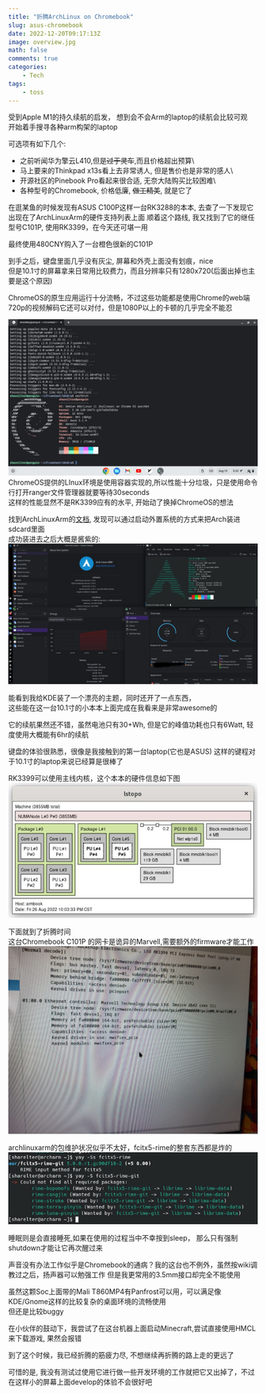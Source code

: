 ```yaml
---
title: "折腾ArchLinux on Chromebook"
slug: asus-chromebook
date: 2022-12-20T09:17:13Z
image: overview.jpg
math: false
comments: true
categories:
    - Tech
tags: 
    - toss
---
```


受到Apple M1的持久续航的启发， 想到会不会Arm的laptop的续航会比较可观\
开始着手搜寻各种arm构架的laptop

可选项有如下几个:
- 之前听闻华为擎云L410,但是~~过于灵车~~,而且价格超出预算\
- 马上要来的Thinkpad x13s看上去非常诱人, 但是售价也是非常的感人\
- 开源社区的Pinebook Pro看起来很合适, 无奈大陆购买比较困难\
- 各种型号的Chromebook, 价格低廉, ~~做工精美~~, 就是它了

在逛某鱼的时候发现有ASUS C100P这样一台RK3288的本本, 去查了一下发现它出现在了ArchLinuxArm的硬件支持列表上面
顺着这个路线, 我又找到了它的继任型号C101P, 使用RK3399，在今天还可堪一用

最终使用480CNY购入了一台橙色很新的C101P

到手之后，键盘里面几乎没有灰尘, 屏幕和外壳上面没有划痕，nice\
但是10.1寸的屏幕拿来日常用比较费力，而且分辨率只有1280x720(后面出掉也主要是这个原因)

ChromeOS的原生应用运行十分流畅，不过这些功能都是使用Chrome的web端\
720p的视频解码它还可以对付，但是1080P以上的卡顿的几乎完全不能忍

![chromeos](chromeos.jpg)
ChromeOS提供的LInux环境是使用容器实现的,所以性能十分垃圾，只是使用命令行打开ranger文件管理器就要等待30seconds\
这样的性能显然不是RK3399应有的水平, 开始动了换掉ChromeOS的想法

找到ArchLinuxArm的[文档](https://archlinuxarm.org/platforms/armv8/rockchip/asus-chromebook-flip-c101pa#installation), 发现可以通过启动外置系统的方式来把Arch装进sdcard里面\
成功装进去之后大概是酱紫的:
![overview.jpg](overview.jpg)

能看到我给KDE装了一个漂亮的主题，同时还开了一点东西，\
这些能在这一台10.1寸的小本本上面完成在我看来是非常awesome的

它的续航果然还不错，虽然电池只有30+Wh, 但是它的峰值功耗也只有6Watt, 轻度使用大概能有6hr的续航

键盘的体验很熟悉，很像是我接触到的第一台laptop(它也是ASUS) 这样的键程对于10.1寸的laptop来说已经算是很棒了

RK3399可以使用主线内核，这个本本的硬件信息如下图\
![cpu](cpu.jpg)

下面就到了折腾时间\
这台Chromebook C101P 的网卡是诡异的Marvell,需要额外的firmware才能工作\
![marvell_nic](nic.jpg)

archlinuxarm的包维护状况似乎不太好，fcitx5-rime的整套东西都是炸的\
![rime](rime.jpg)

睡眠则是会直接睡死,如果在使用的过程当中不幸按到sleep， 那么只有强制shutdown才能让它再次醒过来

声音没有办法工作似乎是Chromebook的通病？我的这台也不例外，虽然按wiki调教过之后，扬声器可以勉强工作
但是我更常用的3.5mm接口却完全不能使用

虽然这颗Soc上面带的Mali T860MP4有Panfrost可以用，可以满足像KDE/Gnome这样的比较复杂的桌面环境的流畅使用\
但还是比较buggy

在小伙伴的鼓动下，我尝试了在这台机器上面启动Minecraft,尝试直接使用HMCL来下载游戏, 果然会报错

到了这个时候，我已经折腾的筋疲力尽, 不想继续再折腾的路上走的更远了

可惜的是, 我没有测试过使用它进行做一些开发环境的工作就把它又出掉了，不过在这样小的屏幕上面develop的体验不会很好吧
